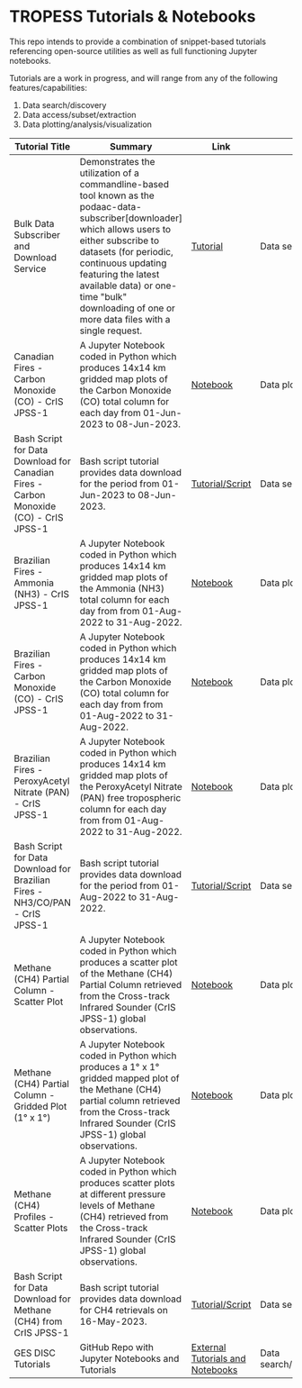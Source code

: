 # TROPESS Tutorials & Notebooks

This repo intends to provide a combination of snippet-based tutorials referencing open-source utilities as well as full functioning Jupyter notebooks. 

Tutorials are a work in progress, and will range from any of the following features/capabilities:
1. Data search/discovery
2. Data access/subset/extraction
3. Data plotting/analysis/visualization

| Tutorial Title    | Summary        | Link        | Features/Capabilities |
|-------------------|----------------|-------------|-----------------------|
| Bulk Data Subscriber and Download Service | Demonstrates the utilization of a commandline-based tool known as the podaac-data-subscriber[downloader] which allows users to either subscribe to datasets (for periodic, continuous updating featuring the latest available data) or one-time "bulk" downloading of one or more data files with a single request. | [Tutorial](https://github.com/NASA-TROPESS/tutorials_notebooks/blob/main/data_subscriber_downloader.md) | Data search/access/extraction |
| Canadian Fires - Carbon Monoxide (CO) - CrIS JPSS-1 | A Jupyter Notebook coded in Python which produces 14x14 km gridded map plots of the Carbon Monoxide (CO) total column for each day from 01-Jun-2023 to 08-Jun-2023. | [Notebook](https://swiftsoftwaregroup.github.io/tropess-notes/canadian-fires-gridded-plot-carbon-monoxide-column/) | Data plotting/analysis/visualization |
| Bash Script for Data Download for Canadian Fires - Carbon Monoxide (CO) - CrIS JPSS-1 | Bash script tutorial provides data download for the period from 01-Jun-2023 to 08-Jun-2023. | [Tutorial/Script](https://swiftsoftwaregroup.github.io/tropess-notes/canadian-fires-download-data/) | Data search/access/extraction |
| Brazilian Fires - Ammonia (NH3) - CrIS JPSS-1 | A Jupyter Notebook coded in Python which produces 14x14 km gridded map plots of the Ammonia (NH3) total column for each day from from 01-Aug-2022 to 31-Aug-2022. | [Notebook](https://swiftsoftwaregroup.github.io/tropess-notes/brazilian-fires-gridded-plot-ammonia-column/) | Data plotting/analysis/visualization |
| Brazilian Fires - Carbon Monoxide (CO) - CrIS JPSS-1 | A Jupyter Notebook coded in Python which produces 14x14 km gridded map plots of the Carbon Monoxide (CO) total column for each day from from 01-Aug-2022 to 31-Aug-2022. | [Notebook](https://swiftsoftwaregroup.github.io/tropess-notes/brazilian-fires-gridded-plot-carbon-monoxide-column/) | Data plotting/analysis/visualization |
| Brazilian Fires - PeroxyAcetyl Nitrate (PAN) - CrIS JPSS-1 | A Jupyter Notebook coded in Python which produces 14x14 km gridded map plots of the PeroxyAcetyl Nitrate (PAN) free tropospheric column for each day from from 01-Aug-2022 to 31-Aug-2022. | [Notebook](https://swiftsoftwaregroup.github.io/tropess-notes/brazilian-fires-gridded-plot-peroxyacetyl-nitrate-column/) | Data plotting/analysis/visualization |
| Bash Script for Data Download for Brazilian Fires - NH3/CO/PAN - CrIS JPSS-1 | Bash script tutorial provides data download for the period from 01-Aug-2022 to 31-Aug-2022. | [Tutorial/Script](https://swiftsoftwaregroup.github.io/tropess-notes/brazilian-fires-download-data/) | Data search/access/extraction |
| Methane (CH4) Partial Column - Scatter Plot | A Jupyter Notebook coded in Python which produces a scatter plot of the Methane (CH4) Partial Column retrieved from the Cross-track Infrared Sounder (CrIS JPSS-1) global observations. | [Notebook](https://swiftsoftwaregroup.github.io/tropess-notes/quick-start-scatter-plot-methane-column/) | Data plotting/analysis/visualization |
| Methane (CH4) Partial Column - Gridded Plot (1° x 1°) | A Jupyter Notebook coded in Python which produces a 1° x 1° gridded mapped plot of the Methane (CH4) partial column retrieved from the Cross-track Infrared Sounder (CrIS JPSS-1) global observations. | [Notebook](https://swiftsoftwaregroup.github.io/tropess-notes/quick-start-gridded-plot-methane-column/) | Data plotting/analysis/visualization |
| Methane (CH4) Profiles - Scatter Plots | A Jupyter Notebook coded in Python which produces scatter plots at different pressure levels of Methane (CH4) retrieved from the Cross-track Infrared Sounder (CrIS JPSS-1) global observations. | [Notebook](https://swiftsoftwaregroup.github.io/tropess-notes/quick-start-scatter-plot-methane-profile/) | Data plotting/analysis/visualization |
| Bash Script for Data Download for Methane (CH4) from CrIS JPSS-1 | Bash script tutorial provides data download for CH4 retrievals on 16-May-2023. | [Tutorial/Script](https://swiftsoftwaregroup.github.io/tropess-notes/quick-start-download-data/) | Data search/access/extraction |
| GES DISC Tutorials | GitHub Repo with Jupyter Notebooks and Tutorials | [External Tutorials and Notebooks](https://github.com/nasa/gesdisc-tutorials) | Data search/discovery/access/subset/extraction/plotting/analysis/visualization |

